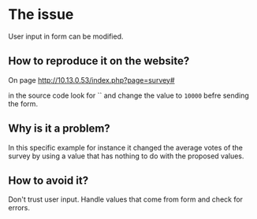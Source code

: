 # The issue
User input in form can be modified.

## How to reproduce it on the website?
On page http://10.13.0.53/index.php?page=survey#

in the source code look for `` and change the value to `10000` befre sending the form.


## Why is it a problem?
In this specific example for instance it changed the average votes of the survey by using a value that has nothing to do with the proposed values.


## How to avoid it?
Don't trust user input. Handle values that come from form and check for errors.